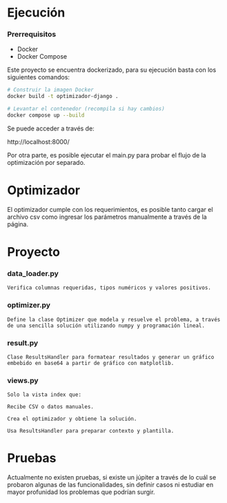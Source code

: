 # Ejecución

### Prerrequisitos

- Docker  
- Docker Compose

Este proyecto se encuentra dockerizado, para su ejecución basta con los siguientes comandos:

```bash
# Construir la imagen Docker
docker build -t optimizador-django .

# Levantar el contenedor (recompila si hay cambios)
docker compose up --build
```

Se puede acceder a través de:

http://localhost:8000/

Por otra parte, es posible ejecutar el main.py para probar el flujo de la optimización por separado.

# Optimizador

El optimizador cumple con los requerimientos, es posible tanto cargar el archivo csv como ingresar los parámetros manualmente a través de la página.

# Proyecto

### data_loader.py
    Verifica columnas requeridas, tipos numéricos y valores positivos.

### optimizer.py
    Define la clase Optimizer que modela y resuelve el problema, a través de una sencilla solución utilizando numpy y programación lineal.

### result.py
    Clase ResultsHandler para formatear resultados y generar un gráfico embebido en base64 a partir de gráfico con matplotlib.

### views.py
    Solo la vista index que:

    Recibe CSV o datos manuales.

    Crea el optimizador y obtiene la solución.

    Usa ResultsHandler para preparar contexto y plantilla.

# Pruebas

Actualmente no existen pruebas, si existe un júpiter a través de lo cuál se probaron algunas de las funcionalidades, sin definir casos ni estudiar en mayor profunidad los problemas que podrían surgir.



